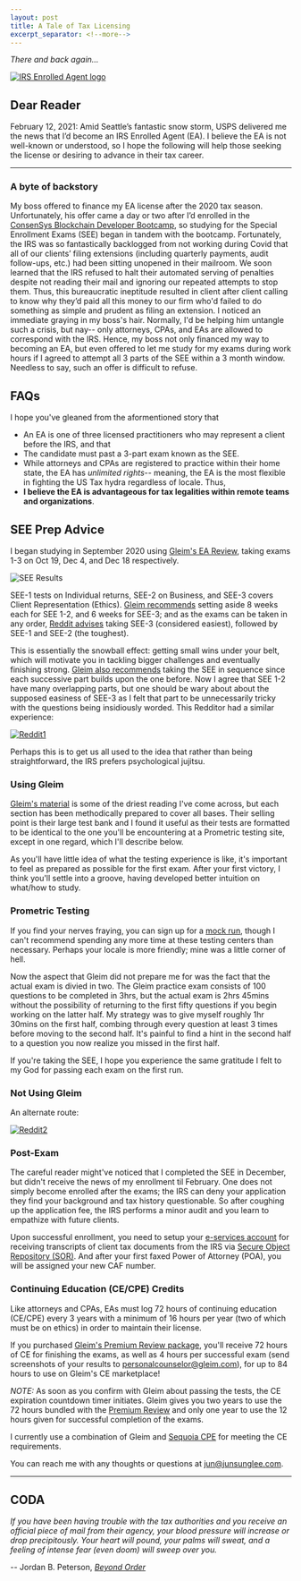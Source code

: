 ```yaml
---
layout: post
title: A Tale of Tax Licensing
excerpt_separator: <!--more-->
---
```


_There and back again…_

[![IRS Enrolled Agent logo](../images/EA.png "IRS Enrolled Agent")](https://junsunglee.com/A-Tale-of-Tax-Licensing/)

<!--more-->

## Dear Reader

February 12, 2021: Amid Seattle’s fantastic snow storm, USPS delivered me the news that I’d become an IRS Enrolled Agent (EA). I believe the EA is not well-known or understood, so I hope the following will help those seeking the license or desiring to advance in their tax career.

---

### A byte of backstory

My boss offered to finance my EA license after the 2020 tax season. Unfortunately, his offer came a day or two after I’d enrolled in the [ConsenSys Blockchain Developer Bootcamp](https://junsung.io/ConsenSys-Blockchain-Developer-Bootcamp/), so studying for the Special Enrollment Exams (SEE) began in tandem with the bootcamp. Fortunately, the IRS was so fantastically backlogged from not working during Covid that all of our clients’ filing extensions (including quarterly payments, audit follow-ups, etc.) had been sitting unopened in their mailroom. We soon learned that the IRS refused to halt their automated serving of penalties despite not reading their mail and ignoring our repeated attempts to stop them. Thus, this bureaucratic ineptitude resulted in client after client calling to know why they’d paid all this money to our firm who'd failed to do something as simple and prudent as filing an extension. I noticed an immediate graying in my boss's hair. Normally, I'd be helping him untangle such a crisis, but nay-- only attorneys, CPAs, and EAs are allowed to correspond with the IRS. Hence, my boss not only financed my way to becoming an EA, but even offered to let me study for my exams during work hours if I agreed to attempt all 3 parts of the SEE within a 3 month window. Needless to say, such an offer is difficult to refuse.

## FAQs

I hope you've gleaned from the aformentioned story that

- An EA is one of three licensed practitioners who may represent a client before the IRS, and that
- The candidate must past a 3-part exam known as the SEE.
- While attorneys and CPAs are registered to practice within their home state, the EA has _unlimited rights_-- meaning, the EA is the most flexible in fighting the US Tax hydra regardless of locale. Thus,
- **I believe the EA is advantageous for tax legalities within remote teams and organizations**.

## SEE Prep Advice

I began studying in September 2020 using [Gleim's EA Review](https://www.gleim.com/enrolled-agent-review/), taking exams 1-3 on Oct 19, Dec 4, and Dec 18 respectively.

![SEE Results](../images/SEE.png)

SEE-1 tests on Individual returns, SEE-2 on Business, and SEE-3 covers Client Representation (Ethics). [Gleim recommends](https://www.gleim.com/enrolled-agent-review/blog/ea-exam-study-schedule-tcja/) setting aside 8 weeks each for SEE 1-2, and 6 weeks for SEE-3; and as the exams can be taken in any order, [Reddit advises](https://www.reddit.com/r/taxpros/comments/7nx16x/how_long_did_it_take_to_pass_the_ea_exam/) taking SEE-3 (considered easiest), followed by SEE-1 and SEE-2 (the toughest).

This is essentially the snowball effect: getting small wins under your belt, which will motivate you in tackling bigger challenges and eventually finishing strong. [Gleim also recommends](https://www.gleim.com/enrolled-agent-review/blog/ea-exam-study-schedule-tcja/) taking the SEE in sequence since each successive part builds upon the one before. Now I agree that SEE 1-2 have many overlapping parts, but one should be wary about about the supposed easiness of SEE-3 as I felt that part to be unnecessarily tricky with the questions being insidiously worded. This Redditor had a similar experience:

[![Reddit1](../images/EAPrometric.png "Reddit community answers to EA FAQs")](https://www.reddit.com/r/taxpros/comments/7nx16x/how_long_did_it_take_to_pass_the_ea_exam/)

Perhaps this is to get us all used to the idea that rather than being straightforward, the IRS prefers psychological jujitsu.

### Using Gleim

[Gleim's material](https://www.gleim.com/enrolled-agent-review/) is some of the driest reading I've come across, but each section has been methodically prepared to cover all bases. Their selling point is their large test bank and I found it useful as their tests are formatted to be identical to the one you'll be encountering at a Prometric testing site, except in one regard, which I'll describe below.

As you'll have little idea of what the testing experience is like, it's important to feel as prepared as possible for the first exam. After your first victory, I think you'll settle into a groove, having developed better intuition on what/how to study.

### Prometric Testing

If you find your nerves fraying, you can sign up for a [mock run](https://www.prometric.com/test-takers/search/irs), though I can't recommend spending any more time at these testing centers than necessary. Perhaps your locale is more friendly; mine was a little corner of hell.

Now the aspect that Gleim did not prepare me for was the fact that the actual exam is divied in two. The Gleim practice exam consists of 100 questions to be completed in 3hrs, but the actual exam is 2hrs 45mins without the possibility of returning to the first fifty questions if you begin working on the latter half. My strategy was to give myself roughly 1hr 30mins on the first half, combing through every question at least 3 times before moving to the second half. It's painful to find a hint in the second half to a question you now realize you missed in the first half.

If you're taking the SEE, I hope you experience the same gratitude I felt to my God for passing each exam on the first run.

### Not Using Gleim

An alternate route:

[![Reddit2](../images/EAPasskey.png "A Redditor shares their story")](https://www.reddit.com/r/taxpros/comments/7nx16x/how_long_did_it_take_to_pass_the_ea_exam/)

### Post-Exam

The careful reader might've noticed that I completed the SEE in December, but didn't receive the news of my enrollment til February. One does not simply become enrolled after the exams; the IRS can deny your application they find your background and tax history questionable. So after coughing up the application fee, the IRS performs a minor audit and you learn to empathize with future clients.

Upon successful enrollment, you need to setup your [e-services account](https://www.irs.gov/e-services) for receiving transcripts of client tax documents from the IRS via [Secure Object Repository (SOR)](https://la2.www4.irs.gov/eauth/pub/login.jsp?Data=VGFyZ2V0TG9BPUY%253D&TYPE=33554433&REALMOID=06-000182c7-65a1-17e7-9a3f-483c0adb40b7&GUID=&SMAUTHREASON=0&METHOD=GET&SMAGENTNAME=UOkC7yx4eMTO24FGxPfBRb5q3Mj3Xh3pyXfBEjYyHJ97nGCXu16wx5MzFHjfZmlG&TARGET=-SM-https%3a%2f%2fla2%2ewww4%2eirs%2egov%2fsemail%2fviews%2flist_mail). And after your first faxed Power of Attorney (POA), you will be assigned your new CAF number.

### Continuing Education (CE/CPE) Credits

Like attorneys and CPAs, EAs must log 72 hours of continuing education (CE/CPE) every 3 years with a minimum of 16 hours per year (two of which must be on ethics) in order to maintain their license.

If you purchased [Gleim's Premium Review package](https://www.gleim.com/enrolled-agent-review/courses/premium/?auth=e095f041-87c9-4409-855e-33610d6fac8a), you'll receive 72 hours of CE for finishing the exams, as well as 4 hours per successful exam (send screenshots of your results to [personalcounselor@gleim.com](personalcounselor@gleim.com)), for up to 84 hours to use on Gleim's CE marketplace!

_NOTE:_ As soon as you confirm with Gleim about passing the tests, the CE expiration countdown timer initiates. Gleim gives you two years to use the 72 hours bundled with the [Premium Review](https://www.gleim.com/enrolled-agent-review/courses/premium/?auth=e095f041-87c9-4409-855e-33610d6fac8a) and only one year to use the 12 hours given for successful completion of the exams.

I currently use a combination of Gleim and [Sequoia CPE](https://www.sequoiacpe.com/ea/OaoKn) for meeting the CE requirements.

You can reach me with any thoughts or questions at <jun@junsunglee.com>.

---

## CODA

_If you have been having trouble with the tax authorities and you receive an official piece of mail from their agency, your blood pressure will increase or drop precipitously. Your heart will pound, your palms will sweat, and a feeling of intense fear (even doom) will sweep over you._

-- Jordan B. Peterson, [_Beyond Order_](https://www.amazon.com/Beyond-Order-More-Rules-Life/dp/0593084640)
